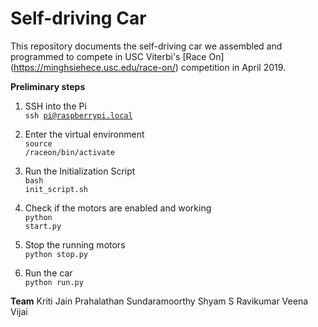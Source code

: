 # Self-driving Car

This repository documents the self-driving car we assembled and programmed to compete in USC Viterbi's [Race On]
(https://minghsiehece.usc.edu/race-on/) competition in April 2019.

**Preliminary steps**

1. SSH into the Pi<br/>
<code>ssh pi@raspberrypi.local</code>

2. Enter the virtual environment<br/>
<code>source /raceon/bin/activate</code>

3. Run the Initialization Script<br/>
<code>bash init_script.sh</code>

4. Check if the motors are enabled and working<br/>
<code>python start.py</code>

5. Stop the running motors<br/>
<code>python stop.py</code>

6. Run the car<br/>
<code>python run.py</code>

**Team**
Kriti Jain
Prahalathan Sundaramoorthy
Shyam S Ravikumar
Veena Vijai


